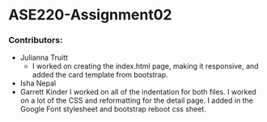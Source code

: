 # ASE220-Assignment02

### Contributors:
- Julianna Truitt 
    - I worked on creating the index.html page, making it responsive, and added the card template from bootstrap.
- Isha Nepal
- Garrett Kinder
    I worked on all of the indentation for both files. I worked on a lot of the CSS and reformatting for the detail page. I added in the Google Font stylesheet and bootstrap reboot css sheet.
